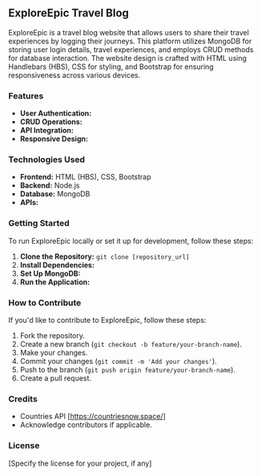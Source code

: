 ## ExploreEpic Travel Blog

ExploreEpic is a travel blog website that allows users to share their travel experiences by logging their journeys. This platform utilizes MongoDB for storing user login details, travel experiences, and employs CRUD methods for database interaction. The website design is crafted with HTML using Handlebars (HBS), CSS for styling, and Bootstrap for ensuring responsiveness across various devices.

### Features

- **User Authentication:** 
- **CRUD Operations:** 
- **API Integration:** 
- **Responsive Design:** 

### Technologies Used

- **Frontend:** HTML (HBS), CSS, Bootstrap
- **Backend:** Node.js
- **Database:** MongoDB
- **APIs:** 

### Getting Started

To run ExploreEpic locally or set it up for development, follow these steps:

1. **Clone the Repository:** `git clone [repository_url]`
2. **Install Dependencies:** 
3. **Set Up MongoDB:** 
4. **Run the Application:** 

### How to Contribute

If you'd like to contribute to ExploreEpic, follow these steps:

1. Fork the repository.
2. Create a new branch (`git checkout -b feature/your-branch-name`).
3. Make your changes.
4. Commit your changes (`git commit -m 'Add your changes'`).
5. Push to the branch (`git push origin feature/your-branch-name`).
6. Create a pull request.

### Credits

- Countries API [https://countriesnow.space/]
- Acknowledge contributors if applicable.

### License

[Specify the license for your project, if any]
